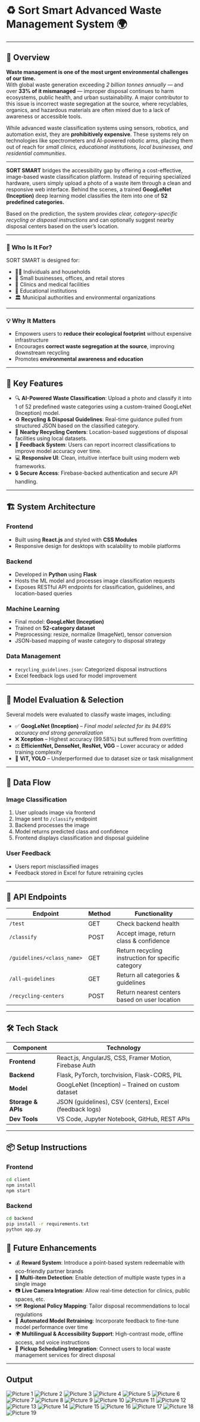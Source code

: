 # ♻️ Sort Smart Advanced Waste Management System 🌍
---

## 🍃 Overview

**Waste management is one of the most urgent environmental challenges of our time.**  
With global waste generation exceeding *2 billion tonnes annually* — and over **33% of it mismanaged** — improper disposal continues to harm ecosystems, public health, and urban sustainability. A major contributor to this issue is incorrect waste segregation at the source, where recyclables, organics, and hazardous materials are often mixed due to a lack of awareness or accessible tools.

While advanced waste classification systems using sensors, robotics, and automation exist, they are **prohibitively expensive**. These systems rely on technologies like spectrometers and AI-powered robotic arms, placing them out of reach for *small clinics, educational institutions, local businesses, and residential communities*.

---

**SORT SMART** bridges the accessibility gap by offering a cost-effective, image-based waste classification platform. Instead of requiring specialized hardware, users simply upload a photo of a waste item through a clean and responsive web interface. Behind the scenes, a trained **GoogLeNet (Inception)** deep learning model classifies the item into one of **52 predefined categories.**

Based on the prediction, the system provides *clear, category-specific recycling or disposal instructions* and can optionally suggest nearby disposal centers based on the user’s location.

---

### 👥 Who Is It For?

SORT SMART is designed for:
- 🧍‍♂️ Individuals and households  
- 🏢 Small businesses, offices, and retail stores  
- 🏥 Clinics and medical facilities  
- 🏫 Educational institutions  
- 🏛️ Municipal authorities and environmental organizations  

---

### 💡 Why It Matters

- Empowers users to **reduce their ecological footprint** without expensive infrastructure  
- Encourages **correct waste segregation at the source**, improving downstream recycling  
- Promotes **environmental awareness and education**  

---

## 🧠 Key Features

- 🔍 **AI-Powered Waste Classification**: Upload a photo and classify it into 1 of 52 predefined waste categories using a custom-trained GoogLeNet (Inception) model.  
- ♻️ **Recycling & Disposal Guidelines**: Real-time guidance pulled from structured JSON based on the classified category.  
- 📍 **Nearby Recycling Centers**: Location-based suggestions of disposal facilities using local datasets.  
- 💬 **Feedback System**: Users can report incorrect classifications to improve model accuracy over time.  
- 💻 **Responsive UI**: Clean, intuitive interface built using modern web frameworks.  
- 🔒 **Secure Access**: Firebase-backed authentication and secure API handling.  

---

## 🏗️ System Architecture

### **Frontend**
- Built using **React.js** and styled with **CSS Modules**
- Responsive design for desktops with scalability to mobile platforms

### **Backend**
- Developed in **Python** using **Flask**
- Hosts the ML model and processes image classification requests
- Exposes RESTful API endpoints for classification, guidelines, and location-based queries

### **Machine Learning**
- Final model: **GoogLeNet (Inception)**
- Trained on **52-category dataset**
- Preprocessing: resize, normalize (ImageNet), tensor conversion
- JSON-based mapping of waste category to disposal strategy

### **Data Management**
- `recycling_guidelines.json`: Categorized disposal instructions
- Excel feedback logs used for model improvement
---

## 🔬 Model Evaluation & Selection

Several models were evaluated to classify waste images, including:

- ✅ **GoogLeNet (Inception)** – *Final model selected for its 94.69% accuracy and strong generalization*
- ❌ **Xception** – Highest accuracy (99.58%) but suffered from overfitting
- ⚖️ **EfficientNet, DenseNet, ResNet, VGG** – Lower accuracy or added training complexity
- 🚫 **ViT, YOLO** – Underperformed due to dataset size or task misalignment

---

## 🔄 Data Flow

### **Image Classification**
1. User uploads image via frontend
2. Image sent to `/classify` endpoint
3. Backend processes the image
4. Model returns predicted class and confidence
5. Frontend displays classification and disposal guideline


### **User Feedback**
- Users report misclassified images
- Feedback stored in Excel for future retraining cycles

---

## 📡 API Endpoints

| Endpoint                     | Method | Functionality                                      |
|------------------------------|--------|----------------------------------------------------|
| `/test`                      | GET    | Check backend health                               |
| `/classify`                  | POST   | Accept image, return class & confidence            |
| `/guidelines/<class_name>`   | GET    | Return recycling instruction for specific category |
| `/all-guidelines`            | GET    | Return all categories & guidelines                 |
| `/recycling-centers`         | POST   | Return nearest centers based on user location      |

---

## 🛠️ Tech Stack

| Component         | Technology                                              |
|-------------------|---------------------------------------------------------|
| **Frontend**      | React.js, AngularJS, CSS, Framer Motion, Firebase Auth  |
| **Backend**       | Flask, PyTorch, torchvision, Flask-CORS, PIL            |
| **Model**         | GoogLeNet (Inception) – Trained on custom dataset       |
| **Storage & APIs**| JSON (guidelines), CSV (centers), Excel (feedback logs) |
| **Dev Tools**     | VS Code, Jupyter Notebook, GitHub, REST APIs            |

---

## 📦 Setup Instructions

### **Frontend**
```bash
cd client
npm install
npm start
```

### **Backend**
```bash
cd backend
pip install -r requirements.txt
python app.py
```

## 🎯 Future Enhancements

- 💰 **Reward System**: Introduce a point-based system redeemable with eco-friendly partner brands  
- 🧠 **Multi-item Detection**: Enable detection of multiple waste types in a single image
- 📷 **Live Camera Integration**: Allow real-time detection for clinics, public spaces, etc.  
- 🗺️ **Regional Policy Mapping**: Tailor disposal recommendations to local regulations  
- 🔄 **Automated Model Retraining**: Incorporate feedback to fine-tune model performance over time  
- 🌍 **Multilingual & Accessibility Support**: High-contrast mode, offline access, and voice instructions  
- 🚛 **Pickup Scheduling Integration**: Connect users to local waste management services for direct disposal  

---

## Output 

![Picture 1](Screenshots/Picture1.png)
![Picture 2](Screenshots/Picture2.png)
![Picture 3](Screenshots/Picture3.png)
![Picture 4](Screenshots/Picture4.png)
![Picture 5](Screenshots/Picture5.png)
![Picture 6](Screenshots/Picture6.png)
![Picture 7](Screenshots/Picture7.png)
![Picture 8](Screenshots/Picture8.png)
![Picture 9](Screenshots/Picture9.png)
![Picture 10](Screenshots/Picture10.png)
![Picture 11](Screenshots/Picture11.png)
![Picture 12](Screenshots/Picture12.png)
![Picture 13](Screenshots/Picture13.png)
![Picture 14](Screenshots/Picture14.png)
![Picture 15](Screenshots/Picture15.png)
![Picture 16](Screenshots/Picture16.png)
![Picture 17](Screenshots/Picture17.png)
![Picture 18](Screenshots/Picture18.png)
![Picture 19](Screenshots/Picture19.png)
